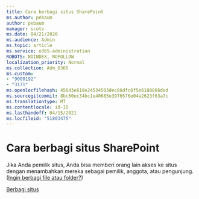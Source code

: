 ```yaml
---
title: Cara berbagi situs SharePoint
ms.author: pebaum
author: pebaum
manager: scotv
ms.date: 04/21/2020
ms.audience: Admin
ms.topic: article
ms.service: o365-administration
ROBOTS: NOINDEX, NOFOLLOW
localization_priority: Normal
ms.collection: Adm_O365
ms.custom:
- "9000192"
- "3171"
ms.openlocfilehash: 456d3e610e24534503dec86dfc0f5e6180866ded
ms.sourcegitcommit: 8bc60ec34bc1e40685e3976576e04a2623f63a7c
ms.translationtype: MT
ms.contentlocale: id-ID
ms.lasthandoff: 04/15/2021
ms.locfileid: "51803475"
---
```

# <a name="how-to-share-a-sharepoint-site"></a>Cara berbagi situs SharePoint

Jika Anda pemilik situs, Anda bisa memberi orang lain akses ke situs dengan menambahkan mereka sebagai pemilik, anggota, atau pengunjung. ([Ingin berbagi file atau folder?](https://support.office.com/article/share-sharepoint-files-or-folders-1fe37332-0f9a-4719-970e-d2578da4941c))

[Berbagi situs](https://support.office.com/article/share-a-site-958771a8-d041-4eb8-b51c-afea2eae3658)